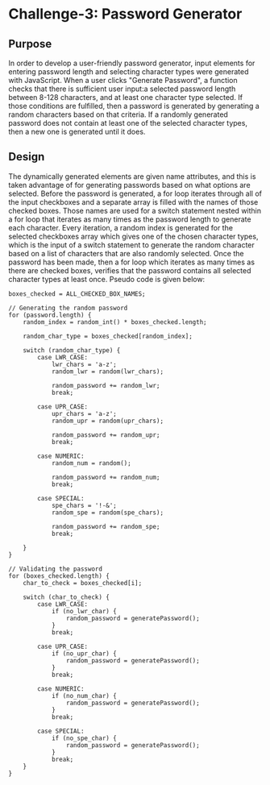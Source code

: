 # Challenge-3: Password Generator

## Purpose
In order to develop a user-friendly password generator, input elements for entering password length and
selecting character types were generated with JavaScript. When a user clicks "Generate Password", a function checks that there is sufficient user input:a selected password length between 8-128 characters, and at least one character type selected. If those conditions are fulfilled, then a password is generated by generating a random characters based on that criteria. If a randomly generated password does not contain at least one of the selected character types, then a new one is generated until it does.

## Design
The dynamically generated elements are given name attributes, and this is taken advantage of for generating passwords based on what options are selected. Before the password is generated, a for loop iterates through all of the input checkboxes and a separate array is filled with the names of those checked boxes. Those names are used for a switch statement nested within a for loop that iterates as many times as the password length to generate each character. Every iteration, a random index is generated for the selected checkboxes array which gives one of the chosen character types, which is the input of a switch statement to generate the random character based on a list of characters that are also randomly selected. Once the password has been made, then a for loop which iterates as many times as there are checked boxes, verifies that the password contains all selected character types at least once. Pseudo code is given below:

```
boxes_checked = ALL_CHECKED_BOX_NAMES;

// Generating the random password
for (password.length) {
    random_index = random_int() * boxes_checked.length;

    random_char_type = boxes_checked[random_index];

    switch (random_char_type) {
        case LWR_CASE:
            lwr_chars = 'a-z';
            random_lwr = random(lwr_chars);

            random_password += random_lwr;
            break;

        case UPR_CASE:
            upr_chars = 'a-z';
            random_upr = random(upr_chars);

            random_password += random_upr;
            break;
            
        case NUMERIC:
            random_num = random();

            random_password += random_num;
            break;
            
        case SPECIAL:
            spe_chars = '!-&';
            random_spe = random(spe_chars);

            random_password += random_spe;
            break;
            
    }
}

// Validating the password
for (boxes_checked.length) {
    char_to_check = boxes_checked[i];

    switch (char_to_check) {
        case LWR_CASE:
            if (no_lwr_char) {
                random_password = generatePassword();
            }
            break;

        case UPR_CASE:
            if (no_upr_char) {
                random_password = generatePassword();
            }
            break;
            
        case NUMERIC:
            if (no_num_char) {
                random_password = generatePassword();
            }
            break;
            
        case SPECIAL:
            if (no_spe_char) {
                random_password = generatePassword();
            }
            break;
    }
}
```
